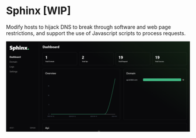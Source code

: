 # Sphinx [WIP]

Modify hosts to hijack DNS to break through software and web page restrictions, and support the use of Javascript scripts to process requests.

![Screenshot](screenshot/home.jpg)